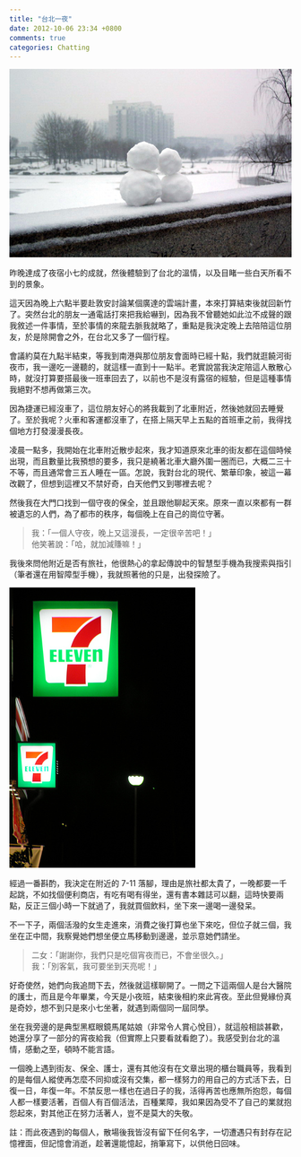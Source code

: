 ```yaml
---
title: "台北一夜"
date: 2012-10-06 23:34 +0800
comments: true
categories: Chatting
---
```


![](/images/snow.jpg)

昨晚達成了夜宿小七的成就，然後體驗到了台北的溫情，以及目睹一些白天所看不到的景象。

<!-- more -->

這天因為晚上六點半要赴敦安討論某個廣達的雲端計畫，本來打算結束後就回新竹了。突然台北的朋友一通電話打來把我給嚇到，因為我不曾聽她如此泣不成聲的跟我敘述一件事情，至於事情的來龍去脈我就略了，重點是我決定晚上去陪陪這位朋友，於是除開會之外，在台北又多了一個行程。

會議約莫在九點半結束，等我到南港與那位朋友會面時已經十點，我們就逛饒河街夜市，我一邊吃一邊聽的，就這樣一直到十一點半。老實說當我決定陪這人散散心時，就沒打算要搭最後一班車回去了，以前也不是沒有露宿的經驗，但是這種事情我絕對不想再做第三次。

因為捷運已經沒車了，這位朋友好心的將我載到了北車附近，然後她就回去睡覺了。至於我呢？火車和客運都沒車了，在搭上隔天早上五點的首班車之前，我得找個地方打發漫漫長夜。

凌晨一點多，我開始在北車附近散步起來，我才知道原來北車的街友都在這個時候出現，而且數量比我預想的要多，我只是繞著北車大廳外圍一圈而已，大概二三十不等，而且通常會三五人睡在一區。怎說，我對台北的現代、繁華印象，被這一幕改觀了，但想到這裡又不禁好奇，白天他們又到哪裡去呢？

然後我在大門口找到一個守夜的保全，並且跟他聊起天來。原來一直以來都有一群被遺忘的人們，為了都市的秩序，每個晚上在自己的崗位守著。

> 我：「一個人守夜，晚上又這漫長，一定很辛苦吧！」  
> 他笑著說：「哈，就加減賺嘛！」

我後來問他附近是否有旅社，他很熱心的拿起傳說中的智慧型手機為我搜索與指引（筆者還在用智障型手機），我就照著他的只是，出發探險了。

![](/images/7-11.jpg)

經過一番斟酌，我決定在附近的 7-11 落腳，理由是旅社都太貴了，一晚都要一千起跳，不如找個便利商店，有吃有喝有得坐，還有書本雜誌可以翻，這時快要兩點，反正三個小時一下就過了，我就買個飲料，坐下來一邊喝一邊發呆。

不一下子，兩個活潑的女生走進來，消費之後打算也坐下來吃，但位子就三個，我坐在正中間，我察覺她們想坐便立馬移動到邊邊，並示意她們請坐。

> 二女：「謝謝你，我們只是吃個宵夜而已，不會坐很久。」  
> 我：「別客氣，我可要坐到天亮呢！」

好奇使然，她們向我追問下去，然後就這樣聊開了。一問之下這兩個人是台大醫院的護士，而且是今年畢業，今天是小夜班，結束後相約來此宵夜。至此但覺緣份真是奇妙，想不到只是來小七坐著，就遇到兩個同一屆同學。

坐在我旁邊的是典型黑框眼鏡馬尾姑娘（非常令人賞心悅目），就這般相談甚歡，她還分享了一部分的宵夜給我（但實際上只要看就看飽了）。我感受到台北的溫情，感動之至，頓時不能言語。

一個晚上遇到街友、保全、護士，還有其他沒有在文章出現的櫃台職員等，我看到的是每個人縱使再怎麼不同抑或沒有交集，都一樣努力的用自己的方式活下去，日復一日，年復一年。不禁反思一樣也在過日子的我，活得再苦也應無所抱怨，每個人都一樣要活著，百個人有百個活法，百種業障，我如果因為受不了自己的業就抱怨起來，對其他正在努力活著人，豈不是莫大的失敬。

註：而此夜遇到的每個人，散場後我皆沒有留下任何名字，一切遭遇只有封存在記憶裡面，但記憶會消逝，趁著還能憶起，捎筆寫下，以供他日回味。